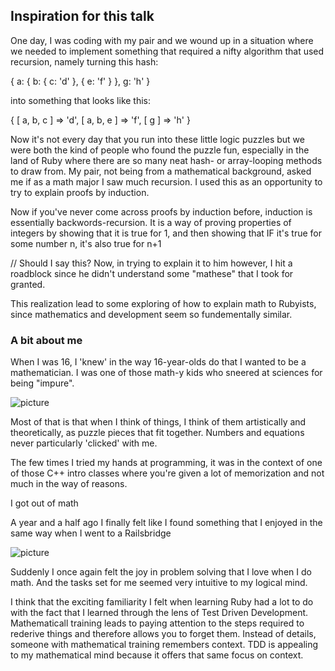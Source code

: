 ## Inspiration for this talk

One day, I was coding with my pair and we wound up in a situation where
we needed to implement something that required a nifty algorithm that
used recursion, namely turning this hash:

  { a: 
    { b:
      { c: 'd' },
      { e: 'f' }
    },
    g: 'h'
  }

into something that looks like this:

  {
    [ a, b, c ] => 'd',
    [ a, b, e ] => 'f',
    [ g ] => 'h'
  }

Now it's not every day that you run into these little logic puzzles but
we were both the kind of people who found the puzzle fun, especially in
the land of Ruby where there are so many neat hash- or array-looping
methods to draw from. My pair, not being from a mathematical background,
asked me if as a math major I saw much recursion.  I used this as an
opportunity to try to explain proofs by induction.

Now if you've never come across proofs by induction before, induction is
essentially backwords-recursion.  It is a way of proving properties of
integers by showing that it is true for 1, and then showing that IF it's
true for some number n, it's also true for n+1

// Should I say this?
Now, in trying to explain it to him however, I hit a roadblock since he didn't understand some "mathese" that I took for granted.  

This realization lead to some exploring of how to explain math to
Rubyists, since mathematics and development seem so fundementally
similar.

### A bit about me

When I was 16, I 'knew' in the way 16-year-olds do that I wanted to be a
mathematician. I was one of those math-y kids who sneered at sciences
for being "impure".  

![picture](purity.png)

Most of that is that when I think of things, I think of them
artistically and theoretically, as puzzle pieces that fit together.
Numbers and equations never particularly 'clicked' with me.

The few times I tried my hands at programming, it was in the context of
one of those C++ intro classes where you're given a lot of memorization 
and not much in the way of reasons. 

I got out of math

A year and a half ago I finally felt like I found something that I
enjoyed in the same way when I went to a Railsbridge

![picture](railsbridge.png)

Suddenly I once again felt the joy in problem solving that I love when I
do math.  And the tasks set for me seemed very intuitive to my logical mind.

I think that the exciting familiarity I felt when learning Ruby had a
lot to do with the fact that I learned through the lens of Test Driven
Development.  Mathematicall training leads to paying attention to the
steps required to rederive things and therefore allows you to forget
them. Instead of details, someone with mathematical training remembers
context. TDD is appealing to my mathematical mind because it offers
that same focus on context.

